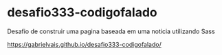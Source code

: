 # desafio333-codigofalado

Desafio de construir uma pagina baseada em uma noticia utilizando Sass

https://gabrielvais.github.io/desafio333-codigofalado/
